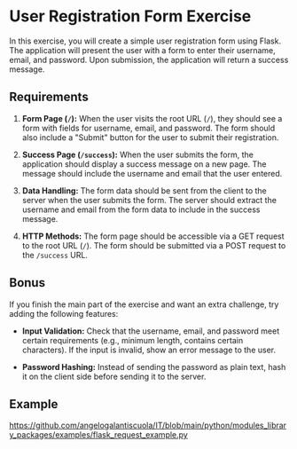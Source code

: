 # User Registration Form Exercise

In this exercise, you will create a simple user registration form using Flask. The application will present the user with a form to enter their username, email, and password. Upon submission, the application will return a success message.

## Requirements

1. **Form Page (`/`):** When the user visits the root URL (`/`), they should see a form with fields for username, email, and password. The form should also include a "Submit" button for the user to submit their registration.

2. **Success Page (`/success`):** When the user submits the form, the application should display a success message on a new page. The message should include the username and email that the user entered.

3. **Data Handling:** The form data should be sent from the client to the server when the user submits the form. The server should extract the username and email from the form data to include in the success message.

4. **HTTP Methods:** The form page should be accessible via a GET request to the root URL (`/`). The form should be submitted via a POST request to the `/success` URL.

## Bonus

If you finish the main part of the exercise and want an extra challenge, try adding the following features:

- **Input Validation:** Check that the username, email, and password meet certain requirements (e.g., minimum length, contains certain characters). If the input is invalid, show an error message to the user.

- **Password Hashing:** Instead of sending the password as plain text, hash it on the client side before sending it to the server.

## Example

https://github.com/angelogalantiscuola/IT/blob/main/python/modules_library_packages/examples/flask_request_example.py